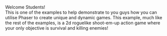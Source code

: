 Welcome Students!<br>
This is one of the examples to help demonstrate to you guys how you can utilise Phaser to create unique and dynamic games. This example, much like the rest of the examples, is a 2d
roguelike shoot-em-up action game where your only objective is survival and killing enemies!
